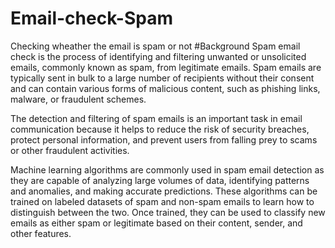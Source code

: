# Email-check-Spam
Checking wheather the email is spam or not
#Background
Spam email check is the process of identifying and filtering unwanted or unsolicited emails, 
commonly known as spam, from legitimate emails. Spam emails are typically sent in bulk to a 
large number of recipients without their consent and can contain various forms of malicious 
content, such as phishing links, malware, or fraudulent schemes.

The detection and filtering of spam emails is an important task in email communication because 
it helps to reduce the risk of security breaches, protect personal information, and prevent users 
from falling prey to scams or other fraudulent activities.

Machine learning algorithms are commonly used in spam email detection as they are capable of 
analyzing large volumes of data, identifying patterns and anomalies, and making accurate predictions. 
These algorithms can be trained on labeled datasets of spam and non-spam emails to learn how to distinguish
between the two. Once trained, they can be used to classify new emails as either spam or legitimate based on 
their content, sender, and other features.




